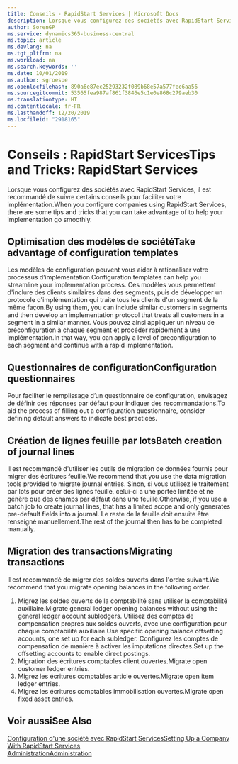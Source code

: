 ```yaml
---
title: Conseils - RapidStart Services | Microsoft Docs
description: Lorsque vous configurez des sociétés avec RapidStart Services, il est recommandé de suivre certains conseils pour faciliter votre implémentation.
author: SorenGP
ms.service: dynamics365-business-central
ms.topic: article
ms.devlang: na
ms.tgt_pltfrm: na
ms.workload: na
ms.search.keywords: ''
ms.date: 10/01/2019
ms.author: sgroespe
ms.openlocfilehash: 890a6e87ec25293232f089b68e57a577fec6aa56
ms.sourcegitcommit: 53565fea987af861f3846e5c1e0e868c279aeb30
ms.translationtype: HT
ms.contentlocale: fr-FR
ms.lasthandoff: 12/20/2019
ms.locfileid: "2918165"
---
```

# <a name="tips-and-tricks-rapidstart-services"></a><span data-ttu-id="a768e-103">Conseils : RapidStart Services</span><span class="sxs-lookup"><span data-stu-id="a768e-103">Tips and Tricks: RapidStart Services</span></span>
<span data-ttu-id="a768e-104">Lorsque vous configurez des sociétés avec RapidStart Services, il est recommandé de suivre certains conseils pour faciliter votre implémentation.</span><span class="sxs-lookup"><span data-stu-id="a768e-104">When you configure companies using RapidStart Services, there are some tips and tricks that you can take advantage of to help your implementation go smoothly.</span></span>  

## <a name="take-advantage-of-configuration-templates"></a><span data-ttu-id="a768e-105">Optimisation des modèles de société</span><span class="sxs-lookup"><span data-stu-id="a768e-105">Take advantage of configuration templates</span></span>  
<span data-ttu-id="a768e-106">Les modèles de configuration peuvent vous aider à rationaliser votre processus d’implémentation.</span><span class="sxs-lookup"><span data-stu-id="a768e-106">Configuration templates can help you streamline your implementation process.</span></span> <span data-ttu-id="a768e-107">Ces modèles vous permettent d'inclure des clients similaires dans des segments, puis de développer un protocole d'implémentation qui traite tous les clients d'un segment de la même façon.</span><span class="sxs-lookup"><span data-stu-id="a768e-107">By using them, you can include similar customers in segments and then develop an implementation protocol that treats all customers in a segment in a similar manner.</span></span> <span data-ttu-id="a768e-108">Vous pouvez ainsi appliquer un niveau de préconfiguration à chaque segment et procéder rapidement à une implémentation.</span><span class="sxs-lookup"><span data-stu-id="a768e-108">In that way, you can apply a level of preconfiguration to each segment and continue with a rapid implementation.</span></span>  

## <a name="configuration-questionnaires"></a><span data-ttu-id="a768e-109">Questionnaires de configuration</span><span class="sxs-lookup"><span data-stu-id="a768e-109">Configuration questionnaires</span></span>  
<span data-ttu-id="a768e-110">Pour faciliter le remplissage d’un questionnaire de configuration, envisagez de définir des réponses par défaut pour indiquer des recommandations.</span><span class="sxs-lookup"><span data-stu-id="a768e-110">To aid the process of filling out a configuration questionnaire, consider defining default answers to indicate best practices.</span></span>  

## <a name="batch-creation-of-journal-lines"></a><span data-ttu-id="a768e-111">Création de lignes feuille par lots</span><span class="sxs-lookup"><span data-stu-id="a768e-111">Batch creation of journal lines</span></span>  
<span data-ttu-id="a768e-112">Il est recommandé d'utiliser les outils de migration de données fournis pour migrer des écritures feuille.</span><span class="sxs-lookup"><span data-stu-id="a768e-112">We recommend that you use the data migration tools provided to migrate journal entries.</span></span> <span data-ttu-id="a768e-113">Sinon, si vous utilisez le traitement par lots pour créer des lignes feuille, celui-ci a une portée limitée et ne génère que des champs par défaut dans une feuille.</span><span class="sxs-lookup"><span data-stu-id="a768e-113">Otherwise, if you use a batch job to create journal lines, that has a limited scope and only generates pre-default fields into a journal.</span></span> <span data-ttu-id="a768e-114">Le reste de la feuille doit ensuite être renseigné manuellement.</span><span class="sxs-lookup"><span data-stu-id="a768e-114">The rest of the journal then has to be completed manually.</span></span>  

## <a name="migrating-transactions"></a><span data-ttu-id="a768e-115">Migration des transactions</span><span class="sxs-lookup"><span data-stu-id="a768e-115">Migrating transactions</span></span>  
<span data-ttu-id="a768e-116">Il est recommandé de migrer des soldes ouverts dans l'ordre suivant.</span><span class="sxs-lookup"><span data-stu-id="a768e-116">We recommend that you migrate opening balances in the following order.</span></span> <!--Be aware that you cannot insert ledger entries directly. Instead you must use journals to post the journal lines--> 

1.  <span data-ttu-id="a768e-117">Migrez les soldes ouverts de la comptabilité sans utiliser la comptabilité auxiliaire.</span><span class="sxs-lookup"><span data-stu-id="a768e-117">Migrate general ledger opening balances without using the general ledger account subledgers.</span></span> <span data-ttu-id="a768e-118">Utilisez des comptes de compensation propres aux soldes ouverts, avec une configuration pour chaque comptabilité auxiliaire.</span><span class="sxs-lookup"><span data-stu-id="a768e-118">Use specific opening balance offsetting accounts, one set up for each subledger.</span></span> <span data-ttu-id="a768e-119">Configurez les comptes de compensation de manière à activer les imputations directes.</span><span class="sxs-lookup"><span data-stu-id="a768e-119">Set up the offsetting accounts to enable direct postings.</span></span>  
2.  <span data-ttu-id="a768e-120">Migration des écritures comptables client ouvertes.</span><span class="sxs-lookup"><span data-stu-id="a768e-120">Migrate open customer ledger entries.</span></span>  <!--work on these-->
3.  <span data-ttu-id="a768e-121">Migrez les écritures comptables article ouvertes.</span><span class="sxs-lookup"><span data-stu-id="a768e-121">Migrate open item ledger entries.</span></span>  
4.  <span data-ttu-id="a768e-122">Migrez les écritures comptables immobilisation ouvertes.</span><span class="sxs-lookup"><span data-stu-id="a768e-122">Migrate open fixed asset entries.</span></span>  

## <a name="see-also"></a><span data-ttu-id="a768e-123">Voir aussi</span><span class="sxs-lookup"><span data-stu-id="a768e-123">See Also</span></span>  
[<span data-ttu-id="a768e-124">Configuration d'une société avec RapidStart Services</span><span class="sxs-lookup"><span data-stu-id="a768e-124">Setting Up a Company With RapidStart Services</span></span>](admin-set-up-a-company-with-rapidstart.md)  
[<span data-ttu-id="a768e-125">Administration</span><span class="sxs-lookup"><span data-stu-id="a768e-125">Administration</span></span>](admin-setup-and-administration.md)
